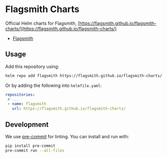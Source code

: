 # Flagsmith Charts

Official Helm charts for Flagsmith,
[https://flagsmith.github.io/flagsmith-charts/](https://flagsmith.github.io/flagsmith-charts/)

- [Flagsmith](./charts/flagsmith/)

## Usage

Add this repository using:

```bash
helm repo add flagsmith https://flagsmith.github.io/flagsmith-charts/
```

Or by adding the following into `helmfile.yaml`:

```yaml
repositories:
 # ...
 - name: flagsmith
   url: https://flagsmith.github.io/flagsmith-charts/
```

## Development

We use [pre-commit](https://pre-commit.com/index.html#install) for linting. You can install and run with:

```bash
pip install pre-commit
pre-commit run --all-files
```

